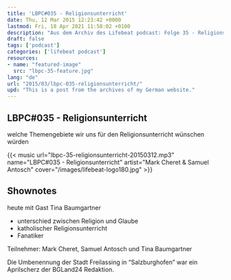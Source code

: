 ```yaml
---
title: 'LBPC#035 - Religionsunterricht'
date: Thu, 12 Mar 2015 12:23:42 +0000
lastmod: Fri, 18 Apr 2021 11:58:02 +0100
description: "Aus dem Archiv des Lifebeat podcast: Folge 35 - Religionsunterricht"
draft: false
tags: ['podcast']
categories: ['lifebeat podcast']
resources:
- name: "featured-image"
  src: "lbpc-35-feature.jpg"
lang: "de"
url: "2015/03/lbpc-035-religionsunterricht/"
upd: "This is a post from the archives of my German website."
---
```


## LBPC#035 - Religionsunterricht

welche Themengebiete wir uns für den Religionsunterricht wünschen würden

{{< music url="lbpc-35-religionsunterricht-20150312.mp3" name="LBPC#035 - Religionsunterricht" artist="Mark Cheret & Samuel Antosch" cover="/images/lifebeat-logo180.jpg" >}}

## Shownotes

heute mit Gast Tina Baumgartner

- unterschied zwischen Religion und Glaube
- katholischer Religionsunterricht
- Fanatiker

Teilnehmer:
Mark Cheret, Samuel Antosch und Tina Baumgartner

Die Umbenennung der Stadt Freilassing in “Salzburghofen” war ein Aprilscherz der BGLand24 Redaktion.
